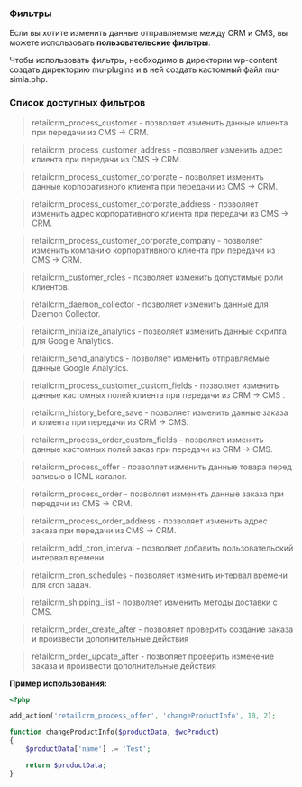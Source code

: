 ### Фильтры

Если вы хотите изменить данные отправляемые между CRM и CMS, вы можете использовать **пользовательские фильтры**.

Чтобы использовать фильтры, необходимо в директории wp-content создать директорию mu-plugins и в ней создать кастомный файл mu-simla.php. 

### Список доступных фильтров

> retailcrm_process_customer - позволяет изменить данные клиента при передачи из CMS -> CRM.

> retailcrm_process_customer_address - позволяет изменить адрес клиента при передачи из CMS -> CRM.

> retailcrm_process_customer_corporate - позволяет изменить данные корпоративного клиента при передачи из CMS -> CRM.

> retailcrm_process_customer_corporate_address - позволяет изменить адрес корпоративного клиента при передачи из CMS -> CRM.

> retailcrm_process_customer_corporate_company - позволяет изменить компанию корпоративного клиента при передачи из CMS -> CRM.

> retailcrm_customer_roles - позволяет изменить допустимые роли клиентов.

> retailcrm_daemon_collector - позволяет изменить данные для Daemon Collector.

> retailcrm_initialize_analytics - позволяет изменить данные скрипта для Google Analytics.

> retailcrm_send_analytics - позволяет изменить отправляемые данные Google Analytics.

> retailcrm_process_customer_custom_fields -  позволяет изменить данные кастомных полей клиента при передачи из CRM -> CMS  .

> retailcrm_history_before_save - позволяет изменить данные заказа и клиента при передачи из CRM -> CMS.

> retailcrm_process_order_custom_fields - позволяет изменить данные кастомных полей заказ при передачи из CRM -> CMS.

> retailcrm_process_offer -  позволяет изменить данные товара перед записью в ICML каталог.

> retailcrm_process_order - позволяет изменить данные заказа при передачи из CMS -> CRM.

> retailcrm_process_order_address - позволяет изменить адрес заказа при передачи из CMS -> CRM.

> retailcrm_add_cron_interval - позволяет добавить пользовательский интервал времени.

> retailcrm_cron_schedules - позволяет изменить интервал времени для cron задач.

> retailcrm_shipping_list - позволяет изменить методы доставки с CMS.

> retailcrm_order_create_after - позволяет проверить создание заказа и произвести дополнительные действия 

> retailcrm_order_update_after - позволяет проверить изменение заказа и произвести дополнительные действия

**Пример использования:**
```php
<?php

add_action('retailcrm_process_offer', 'changeProductInfo', 10, 2);

function changeProductInfo($productData, $wcProduct)
{
    $productData['name'] .= 'Test';

    return $productData;
}
```
